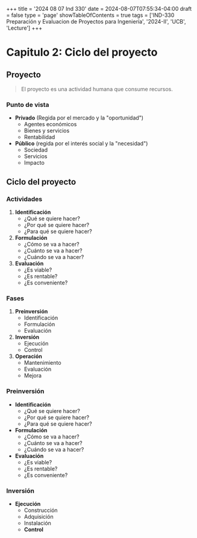 +++
title = '2024 08 07 Ind 330'
date = 2024-08-07T07:55:34-04:00
draft = false
type = 'page'
showTableOfContents = true
tags = ['IND-330 Preparación y Evaluacion de Proyectos para Ingeniería', '2024-II', 'UCB', 'Lecture']
+++

# Capitulo 2: Ciclo del proyecto

## Proyecto

> El proyecto es una actividad humana que consume recursos.

### Punto de vista

- **Privado** (Regida por el mercado y la "oportunidad")
  - Agentes económicos
  - Bienes y servicios
  - Rentabilidad
- **Público** (regida por el interés social y la "necesidad")
  - Sociedad
  - Servicios
  - Impacto

## Ciclo del proyecto

### Actividades

1. **Identificación**
   - ¿Qué se quiere hacer?
   - ¿Por qué se quiere hacer?
   - ¿Para qué se quiere hacer?
2. **Formulación**
   - ¿Cómo se va a hacer?
   - ¿Cuánto se va a hacer?
   - ¿Cuándo se va a hacer?
3. **Evaluación**
   - ¿Es viable?
   - ¿Es rentable?
   - ¿Es conveniente?

### Fases

1. **Preinversión**
   - Identificación
   - Formulación
   - Evaluación
2. **Inversión**
   - Ejecución
   - Control
3. **Operación**
   - Mantenimiento
   - Evaluación
   - Mejora

### Preinversión

- **Identificación**
  - ¿Qué se quiere hacer?
  - ¿Por qué se quiere hacer?
  - ¿Para qué se quiere hacer?
- **Formulación**
  - ¿Cómo se va a hacer?
  - ¿Cuánto se va a hacer?
  - ¿Cuándo se va a hacer?
- **Evaluación**
  - ¿Es viable?
  - ¿Es rentable?
  - ¿Es conveniente?

### Inversión

- **Ejecución**
  - Construcción
  - Adquisición
  - Instalación
  - **Control**
